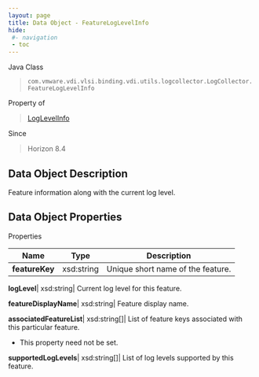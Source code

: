 ```yaml
---
layout: page
title: Data Object - FeatureLogLevelInfo
hide:
 #- navigation
 - toc
---
```






Java Class  
> `com.vmware.vdi.vlsi.binding.vdi.utils.logcollector.LogCollector.FeatureLogLevelInfo`

Property of  
> [LogLevelInfo](vdi.utils.logcollector.LogCollector.LogLevelInfo.md#field_detail)

Since  
> Horizon 8.4


## Data Object Description 

Feature information along with the current log level. 

## Data Object Properties

Properties

Name |  Type |  Description   
---|---|---  
**featureKey**|  xsd:string|  Unique short name of the feature.   
  
**logLevel**|  xsd:string|  Current log level for this feature.   
  
**featureDisplayName**|  xsd:string|  Feature display name.   
  
**associatedFeatureList**|  xsd:string[]|  List of feature keys associated with this particular feature.   


 * This property need not be set.

  
**supportedLogLevels**|  xsd:string[]|  List of log levels supported by this feature.   
  
  

  

